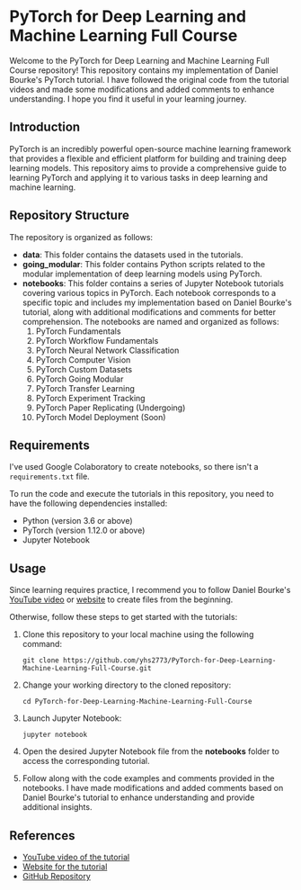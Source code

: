 # PyTorch for Deep Learning and Machine Learning Full Course

Welcome to the PyTorch for Deep Learning and Machine Learning Full Course repository! This repository contains my implementation of Daniel Bourke's PyTorch tutorial. I have followed the original code from the tutorial videos and made some modifications and added comments to enhance understanding. I hope you find it useful in your learning journey.

## Introduction

PyTorch is an incredibly powerful open-source machine learning framework that provides a flexible and efficient platform for building and training deep learning models. This repository aims to provide a comprehensive guide to learning PyTorch and applying it to various tasks in deep learning and machine learning.

## Repository Structure

The repository is organized as follows:

- **data**: This folder contains the datasets used in the tutorials.
- **going_modular**: This folder contains Python scripts related to the modular implementation of deep learning models using PyTorch.
- **notebooks**: This folder contains a series of Jupyter Notebook tutorials covering various topics in PyTorch. Each notebook corresponds to a specific topic and includes my implementation based on Daniel Bourke's tutorial, along with additional modifications and comments for better comprehension. The notebooks are named and organized as follows:
    1. PyTorch Fundamentals
    2. PyTorch Workflow Fundamentals
    3. PyTorch Neural Network Classification
    4. PyTorch Computer Vision
    5. PyTorch Custom Datasets
    6. PyTorch Going Modular
    7. PyTorch Transfer Learning
    8. PyTorch Experiment Tracking
    9. PyTorch Paper Replicating (Undergoing)
    10. PyTorch Model Deployment (Soon)

## Requirements

I've used Google Colaboratory to create notebooks, so there isn't a `requirements.txt` file.

To run the code and execute the tutorials in this repository, you need to have the following dependencies installed:

- Python (version 3.6 or above)
- PyTorch (version 1.12.0 or above)
- Jupyter Notebook

## Usage

Since learning requires practice, I recommend you to follow Daniel Bourke's [YouTube video](https://www.youtube.com/watch?v=Z_ikDlimN6A) or [website](https://www.learnpytorch.io/) to create files from the beginning.

Otherwise, follow these steps to get started with the tutorials:

1. Clone this repository to your local machine using the following command:

   ```shell
   git clone https://github.com/yhs2773/PyTorch-for-Deep-Learning-Machine-Learning-Full-Course.git
   ```
2. Change your working directory to the cloned repository:

   ```shell
   cd PyTorch-for-Deep-Learning-Machine-Learning-Full-Course
   ```
3. Launch Jupyter Notebook:

   ```shell
   jupyter notebook
   ```
4. Open the desired Jupyter Notebook file from the **notebooks** folder to access the corresponding tutorial.

5. Follow along with the code examples and comments provided in the notebooks. I have made modifications and added comments based on Daniel Bourke's tutorial to enhance understanding and provide additional insights.

## References
- [YouTube video of the tutorial](https://www.youtube.com/watch?v=Z_ikDlimN6A)
- [Website for the tutorial](https://www.learnpytorch.io/)
- [GitHub Repository](https://github.com/mrdbourke/pytorch-deep-learning)
